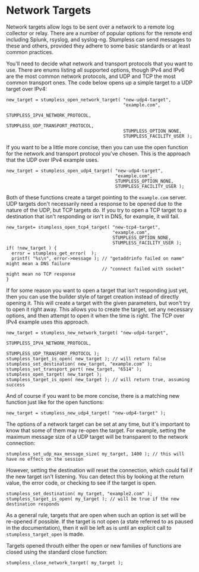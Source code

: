 # Network Targets

Network targets allow logs to be sent over a network to a remote log collector
or relay. There are a number of popular options for the remote end including
Splunk, rsyslog, and syslog-ng. Stumpless can send messages to these and others,
provided they adhere to some basic standards or at least common practices.

You'll need to decide what network and transport protocols that you want to use.
There are enums listing all supported options, though IPv4 and IPv6 are the most
common network protocols, and UDP and TCP the most common transport ones. The
code below opens up a simple target to a UDP target over IPv4:

    new_target = stumpless_open_network_target( "new-udp4-target",
                                                "example.com",
                                                STUMPLESS_IPV4_NETWORK_PROTOCOL,
                                                STUMPLESS_UDP_TRANSPORT_PROTOCOL,
                                                STUMPLESS_OPTION_NONE,
                                                STUMPLESS_FACILITY_USER );

If you want to be a little more concise, then you can use the open function for
the network and transport protocol you've chosen. This is the approach that the
UDP over IPv4 example uses.

    new_target = stumpless_open_udp4_target( "new-udp4-target",
                                             "example.com",
                                             STUMPLESS_OPTION_NONE,
                                             STUMPLESS_FACILITY_USER );

Both of these functions create a target pointing to the `example.com` server.
UDP targets don't necessarily need a response to be opened due to the nature of
the UDP, but TCP targets do. If you try to open a TCP target to a destination
that isn't responding or isn't in DNS, for example, it will fail.

    new_target= stumpless_open_tcp4_target( "new-tcp4-target",
                                            "example.com",
                                            STUMPLESS_OPTION_NONE,
                                            STUMPLESS_FACILITY_USER );
    if( !new_target ) {
      error = stumpless_get_error(  );
      printf( "%s\n", error->message ); // "getaddrinfo failed on name" might mean a DNS failure
                                        // "connect failed with socket" might mean no TCP response
    }

If for some reason you want to open a target that isn't responding just yet,
then you can use the builder style of target creation instead of directly
opening it. This will create a target with the given parameters, but won't try
to open it right away. This allows you to create the target, set any necessary
options, and then attempt to open it when the time is right. The TCP over IPv4
example uses this approach.

    new_target = stumpless_new_network_target( "new-udp4-target",
                                               STUMPLESS_IPV4_NETWORK_PROTOCOL,
                                               STUMPLESS_UDP_TRANSPORT_PROTOCOL );
    stumpless_target_is_open( new_target ); // will return false
    stumpless_set_destination( new_target, "example.com" );
    stumpless_set_transport_port( new_target, "6514" );
    stumpless_open_target( new_target );
    stumpless_target_is_open( new_target ); // will return true, assuming success

And of course if you want to be more concise, there is a matching new function
just like for the open functions:

    new_target = stumpless_new_udp4_target( "new-udp4-target" );

The options of a network target can be set at any time, but it's important to
know that some of them may re-open the target. For example, setting the maximum
message size of a UDP target will be transparent to the network connection:

    stumpless_set_udp_max_message_size( my_target, 1400 ); // this will have no effect on the session

However, setting the destination will reset the connection, which could fail if
the new target isn't listening. You can detect this by looking at the return
value, the error code, or checking to see if the target is open.

    stumpless_set_destination( my_target, "example2.com" );
    stumpless_target_is_open( my_target ); // will be true if the new destination responds

As a general rule, targets that are open when such an option is set will be
re-opened if possible. If the target is not open (a state referred to as paused
in the documentation), then it will be left as is until an explicit call to
`stumpless_target_open` is made.

Targets opened throuth either the open or new families of functions are closed
using the standard close function:

    stumpless_close_network_target( my_target );
